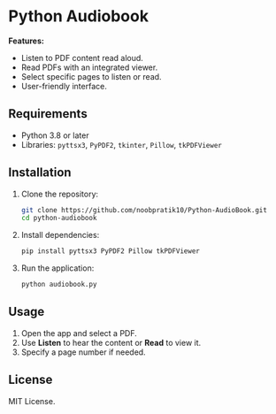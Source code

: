 # Python Audiobook

**Features:**
- Listen to PDF content read aloud.
- Read PDFs with an integrated viewer.
- Select specific pages to listen or read.
- User-friendly interface.

## Requirements

- Python 3.8 or later
- Libraries: `pyttsx3`, `PyPDF2`, `tkinter`, `Pillow`, `tkPDFViewer`

## Installation

1. Clone the repository:
   ```bash
   git clone https://github.com/noobpratik10/Python-AudioBook.git
   cd python-audiobook
   ```
2. Install dependencies:
   ```bash
   pip install pyttsx3 PyPDF2 Pillow tkPDFViewer
   ```
3. Run the application:
   ```bash
   python audiobook.py
   ```

## Usage

1. Open the app and select a PDF.
2. Use **Listen** to hear the content or **Read** to view it.
3. Specify a page number if needed.

## License
MIT License.

